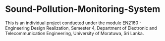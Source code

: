 # Sound-Pollution-Monitoring-System
This is an individual project conducted under the module EN2160 - Engineering Design Realization, Semester 4, Department of Electronic and Telecommunication Engineering, University of Moratuwa, Sri Lanka.
